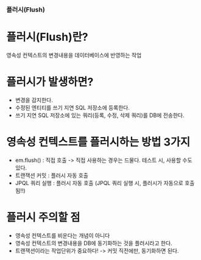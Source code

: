 ### 플러시(Flush)

# 플러시(Flush)란?
영속성 컨텍스트의 변경내용을 데이터베이스에 반영하는 작업

# 플러시가 발생하면?

- 변경을 감지한다.
- 수정된 엔티티를 쓰기 지연 SQL 저장소에 등록한다.
- 쓰기 지연 SQL 저장소에 있는 쿼리(등록, 수정, 삭제 쿼리)를 DB에 전송한다.

# 영속성 컨텍스트를 플러시하는 방법 3가지
- em.flush() : 직접 호출 -> 직접 사용하는 경우는 드물다. 테스트 시, 사용할 수도 있다.
- 트랜잭션 커밋 : 플러시 자동 호출
- JPQL 쿼리 실행 : 플러시 자동 호출 (JPQL 쿼리 실행 시, 플러시가 자동으로 호출됨!!)

# 플러시 주의할 점
- 영속성 컨텍스트를 비운다는 개념이 아니다
- 영속성 컨텍스트의 변경내용을 DB에 동기화하는 것을 플러시라고 한다.
- 트랜잭션이라는 작업단위가 중요하다! -> 커밋 직전에만, 동기화하면 된다.
